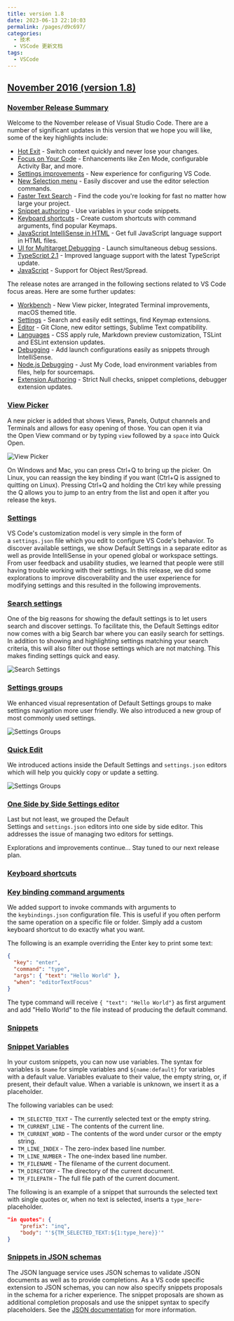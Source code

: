 ```yaml
---
title: version 1.8
date: 2023-06-13 22:10:03
permalink: /pages/d9c697/
categories:
  - 技术
  - VSCode 更新文档
tags:
  - VSCode
---
```


## [November 2016 (version 1.8)](https://code.visualstudio.com/updates/v1_8)

### [November Release Summary](https://code.visualstudio.com/updates/v1_8#_november-release-summary)

Welcome to the November release of Visual Studio Code. There are a number of significant updates in this version that we hope you will like, some of the key highlights include:

- [Hot Exit](https://code.visualstudio.com/updates/v1_8#_hot-exit) - Switch context quickly and never lose your changes.
- [Focus on Your Code](https://code.visualstudio.com/updates/v1_8#_focus-on-your-code) - Enhancements like Zen Mode, configurable Activity Bar, and more.
- [Settings improvements](https://code.visualstudio.com/updates/v1_8#_settings) - New experience for configuring VS Code.
- [New Selection menu](https://code.visualstudio.com/updates/v1_8#_selection-menu) - Easily discover and use the editor selection commands.
- [Faster Text Search](https://code.visualstudio.com/updates/v1_8#_text-search-performance) - Find the code you're looking for fast no matter how large your project.
- [Snippet authoring](https://code.visualstudio.com/updates/v1_8#_snippets) - Use variables in your code snippets.
- [Keyboard shortcuts](https://code.visualstudio.com/updates/v1_8#_keyboard-shortcuts) - Create custom shortcuts with command arguments, find popular Keymaps.
- [JavaScript IntelliSense in HTML](https://code.visualstudio.com/updates/v1_8#_javascript-language-support-in-html) - Get full JavaScript language support in HTML files.
- [UI for Multitarget Debugging](https://code.visualstudio.com/updates/v1_8#_multitarget-debugging) - Launch simultaneous debug sessions.
- [TypeScript 2.1](https://code.visualstudio.com/updates/v1_8#_typescript-update) - Improved language support with the latest TypeScript update.
- [JavaScript](https://code.visualstudio.com/updates/v1_8#_javascript) - Support for Object Rest/Spread.

The release notes are arranged in the following sections related to VS Code focus areas. Here are some further updates:

- [Workbench](https://code.visualstudio.com/updates/v1_8#_workbench) - New View picker, Integrated Terminal improvements, macOS themed title.
- [Settings](https://code.visualstudio.com/updates/v1_8#_settings) - Search and easily edit settings, find Keymap extensions.
- [Editor](https://code.visualstudio.com/updates/v1_8#_editor) - Git Clone, new editor settings, Sublime Text compatibility.
- [Languages](https://code.visualstudio.com/updates/v1_8#_languages) - CSS apply rule, Markdown preview customization, TSLint and ESLint extension updates.
- [Debugging](https://code.visualstudio.com/updates/v1_8#_debugging) - Add launch configurations easily as snippets through IntelliSense.
- [Node.js Debugging](https://code.visualstudio.com/updates/v1_8#_node-debugging) - Just My Code, load environment variables from files, help for sourcemaps.
- [Extension Authoring](https://code.visualstudio.com/updates/v1_8#_extension-authoring) - Strict Null checks, snippet completions, debugger extension updates.

### [View Picker](https://code.visualstudio.com/updates/v1_8#_view-picker)

A new picker is added that shows Views, Panels, Output channels and Terminals and allows for easy opening of those. You can open it via the Open View command or by typing `view` followed by a `space` into Quick Open.

![View Picker](https://code.visualstudio.com/assets/updates/1_8/view-picker.png)

On Windows and Mac, you can press Ctrl+Q to bring up the picker. On Linux, you can reassign the key binding if you want (Ctrl+Q is assigned to quitting on Linux). Pressing Ctrl+Q and holding the Ctrl key while pressing the Q allows you to jump to an entry from the list and open it after you release the keys.

### [Settings](https://code.visualstudio.com/updates/v1_8#_settings)

VS Code's customization model is very simple in the form of a `settings.json` file which you edit to configure VS Code's behavior. To discover available settings, we show Default Settings in a separate editor as well as provide IntelliSense in your opened global or workspace settings. From user feedback and usability studies, we learned that people were still having trouble working with their settings. In this release, we did some explorations to improve discoverability and the user experience for modifying settings and this resulted in the following improvements.

### [Search settings](https://code.visualstudio.com/updates/v1_8#_search-settings)

One of the big reasons for showing the default settings is to let users search and discover settings. To facilitate this, the Default Settings editor now comes with a big Search bar where you can easily search for settings. In addition to showing and highlighting settings matching your search criteria, this will also filter out those settings which are not matching. This makes finding settings quick and easy.

![Search Settings](https://code.visualstudio.com/assets/updates/1_8/search-settings.gif)

### [Settings groups](https://code.visualstudio.com/updates/v1_8#_settings-groups)

We enhanced visual representation of Default Settings groups to make settings navigation more user friendly. We also introduced a new group of most commonly used settings.

![Settings Groups](https://code.visualstudio.com/assets/updates/1_8/settings-groups.png)

### [Quick Edit](https://code.visualstudio.com/updates/v1_8#_quick-edit)

We introduced actions inside the Default Settings and `settings.json` editors which will help you quickly copy or update a setting.

![Settings Groups](https://code.visualstudio.com/assets/updates/1_8/quick-edit-settings.gif)

### [One Side by Side Settings editor](https://code.visualstudio.com/updates/v1_8#_one-side-by-side-settings-editor)

Last but not least, we grouped the Default Settings and `settings.json` editors into one side by side editor. This addresses the issue of managing two editors for settings.

Explorations and improvements continue... Stay tuned to our next release plan.

### [Keyboard shortcuts](https://code.visualstudio.com/updates/v1_8#_keyboard-shortcuts)

### [Key binding command arguments](https://code.visualstudio.com/updates/v1_8#_key-binding-command-arguments)

We added support to invoke commands with arguments to the `keybindings.json` configuration file. This is useful if you often perform the same operation on a specific file or folder. Simply add a custom keyboard shortcut to do exactly what you want.

The following is an example overriding the Enter key to print some text:

```json
{
  "key": "enter",
  "command": "type",
  "args": { "text": "Hello World" },
  "when": "editorTextFocus"
}
```

The type command will receive `{ "text": "Hello World"}` as first argument and add "Hello World" to the file instead of producing the default command.

### [Snippets](https://code.visualstudio.com/updates/v1_8#_snippets)

### [Snippet Variables](https://code.visualstudio.com/updates/v1_8#_snippet-variables)

In your custom snippets, you can now use variables. The syntax for variables is `$name` for simple variables and `${name:default}` for variables with a default value. Variables evaluate to their value, the empty string, or, if present, their default value. When a variable is unknown, we insert it as a placeholder.

The following variables can be used:

- `TM_SELECTED_TEXT` - The currently selected text or the empty string.
- `TM_CURRENT_LINE` - The contents of the current line.
- `TM_CURRENT_WORD` - The contents of the word under cursor or the empty string.
- `TM_LINE_INDEX` - The zero-index based line number.
- `TM_LINE_NUMBER` - The one-index based line number.
- `TM_FILENAME` - The filename of the current document.
- `TM_DIRECTORY` - The directory of the current document.
- `TM_FILEPATH` - The full file path of the current document.

The following is an example of a snippet that surrounds the selected text with single quotes or, when no text is selected, inserts a `type_here`-placeholder.

```json
"in quotes": {
	"prefix": "inq",
	"body": "'${TM_SELECTED_TEXT:${1:type_here}}'"
}
```

### [Snippets in JSON schemas](https://code.visualstudio.com/updates/v1_8#_snippets-in-json-schemas)

The JSON language service uses JSON schemas to validate JSON documents as well as to provide completions. As a VS code specific extension to JSON schemas, you can now also specify snippets proposals in the schema for a richer experience. The snippet proposals are shown as additional completion proposals and use the snippet syntax to specify placeholders. See the [JSON documentation](https://code.visualstudio.com/docs/languages/json#_json-schemas-settings) for more information.
